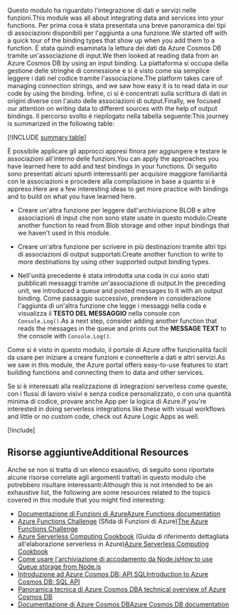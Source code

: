 <span data-ttu-id="60352-101">Questo modulo ha riguardato l'integrazione di dati e servizi nelle funzioni.</span><span class="sxs-lookup"><span data-stu-id="60352-101">This module was all about integrating data and services into your functions.</span></span> <span data-ttu-id="60352-102">Per prima cosa è stata presentata una breve panoramica dei tipi di associazioni disponibili per l'aggiunta a una funzione.</span><span class="sxs-lookup"><span data-stu-id="60352-102">We started off with a quick tour of the binding types that show up when you add them to a function.</span></span> <span data-ttu-id="60352-103">È stata quindi esaminata la lettura dei dati da Azure Cosmos DB tramite un'associazione di input.</span><span class="sxs-lookup"><span data-stu-id="60352-103">We then looked at reading data from an Azure Cosmos DB by using an input binding.</span></span> <span data-ttu-id="60352-104">La piattaforma si occupa della gestione delle stringhe di connessione e si è visto come sia semplice leggere i dati nel codice tramite l'associazione.</span><span class="sxs-lookup"><span data-stu-id="60352-104">The platform takes care of managing connection strings, and we saw how easy it is to read data in our code by using the binding.</span></span> <span data-ttu-id="60352-105">Infine, ci si è concentrati sulla scrittura di dati in origini diverse con l'aiuto delle associazioni di output.</span><span class="sxs-lookup"><span data-stu-id="60352-105">Finally, we focused our attention on writing data to different sources with the help of output bindings.</span></span> <span data-ttu-id="60352-106">Il percorso svolto è riepilogato nella tabella seguente:</span><span class="sxs-lookup"><span data-stu-id="60352-106">This journey is summarized in the following table:</span></span>

[!INCLUDE [summary table](./summary-table.md)]

<span data-ttu-id="60352-107">È possibile applicare gli approcci appresi finora per aggiungere e testare le associazioni all'interno delle funzioni.</span><span class="sxs-lookup"><span data-stu-id="60352-107">You can apply the approaches you have learned here to add and test bindings in your functions.</span></span> <span data-ttu-id="60352-108">Di seguito sono presentati alcuni spunti interessanti per acquisire maggiore familiarità con le associazioni e procedere alla compilazione in base a quanto si è appreso.</span><span class="sxs-lookup"><span data-stu-id="60352-108">Here are a few interesting ideas to get more practice with bindings and to build on what you have learned here.</span></span>

* <span data-ttu-id="60352-109">Creare un'altra funzione per leggere dall'archiviazione BLOB e altre associazioni di input che non sono state usate in questo modulo.</span><span class="sxs-lookup"><span data-stu-id="60352-109">Create another function to read from Blob storage and other input bindings that we haven't used in this module.</span></span>

* <span data-ttu-id="60352-110">Creare un'altra funzione per scrivere in più destinazioni tramite altri tipi di associazioni di output supportati.</span><span class="sxs-lookup"><span data-stu-id="60352-110">Create another function to write to more destinations by using other supported output binding types.</span></span>

* <span data-ttu-id="60352-111">Nell'unità precedente è stata introdotta una coda in cui sono stati pubblicati messaggi tramite un'associazione di output.</span><span class="sxs-lookup"><span data-stu-id="60352-111">In the preceding unit, we introduced a queue and posted messages to it with an output binding.</span></span> <span data-ttu-id="60352-112">Come passaggio successivo, prendere in considerazione l'aggiunta di un'altra funzione che legge i messaggi nella coda e visualizza il **TESTO DEL MESSAGGIO** nella console con `Console.Log()`.</span><span class="sxs-lookup"><span data-stu-id="60352-112">As a next step, consider adding another function that reads the messages in the queue and prints out the **MESSAGE TEXT** to the console with `Console.Log()`.</span></span>

<span data-ttu-id="60352-113">Come si è visto in questo modulo, il portale di Azure offre funzionalità facili da usare per iniziare a creare funzioni e connetterle a dati e altri servizi.</span><span class="sxs-lookup"><span data-stu-id="60352-113">As we saw in this module, the Azure portal offers easy-to-use features to start building functions and connecting them to data and other services.</span></span>

<span data-ttu-id="60352-114">Se si è interessati alla realizzazione di integrazioni serverless come queste, con i flussi di lavoro visivi e senza codice personalizzato, o con una quantità minima di codice, provare anche App per la logica di Azure.</span><span class="sxs-lookup"><span data-stu-id="60352-114">If you're interested in doing serverless integrations like these with visual workflows and little or no custom code, check out Azure Logic Apps as well.</span></span>

[!include[](../../../includes/azure-sandbox-cleanup.md)]

## <a name="additional-resources"></a><span data-ttu-id="60352-115">Risorse aggiuntive</span><span class="sxs-lookup"><span data-stu-id="60352-115">Additional Resources</span></span>

<span data-ttu-id="60352-116">Anche se non si tratta di un elenco esaustivo, di seguito sono riportate alcune risorse correlate agli argomenti trattati in questo modulo che potrebbero risultare interessanti:</span><span class="sxs-lookup"><span data-stu-id="60352-116">Although this is not intended to be an exhaustive list, the following are some resources related to the topics covered in this module that you might find interesting:</span></span>

* [<span data-ttu-id="60352-117">Documentazione di Funzioni di Azure</span><span class="sxs-lookup"><span data-stu-id="60352-117">Azure Functions documentation</span></span>](https://docs.microsoft.com/azure/azure-functions/)
* <span data-ttu-id="60352-118">[Azure Functions Challenge](https://aka.ms/afc) (Sfida di Funzioni di Azure)</span><span class="sxs-lookup"><span data-stu-id="60352-118">[The Azure Functions Challenge](https://aka.ms/afc)</span></span>
* <span data-ttu-id="60352-119">[Azure Serverless Computing Cookbook](https://azure.microsoft.com/resources/azure-serverless-computing-cookbook/) (Guida di riferimento dettagliata all'elaborazione serverless in Azure)</span><span class="sxs-lookup"><span data-stu-id="60352-119">[Azure Serverless Computing Cookbook](https://azure.microsoft.com/resources/azure-serverless-computing-cookbook/)</span></span>
* [<span data-ttu-id="60352-120">Come usare l'archiviazione di accodamento da Node.js</span><span class="sxs-lookup"><span data-stu-id="60352-120">How to use Queue storage from Node.js</span></span>](https://docs.microsoft.com/azure/storage/queues/storage-nodejs-how-to-use-queues)
* [<span data-ttu-id="60352-121">Introduzione ad Azure Cosmos DB: API SQL</span><span class="sxs-lookup"><span data-stu-id="60352-121">Introduction to Azure Cosmos DB: SQL API</span></span>](https://docs.microsoft.com/azure/cosmos-db/sql-api-introduction)
* [<span data-ttu-id="60352-122">Panoramica tecnica di Azure Cosmos DB</span><span class="sxs-lookup"><span data-stu-id="60352-122">A technical overview of Azure Cosmos DB</span></span>](https://azure.microsoft.com/blog/a-technical-overview-of-azure-cosmos-db/)
* [<span data-ttu-id="60352-123">Documentazione di Azure Cosmos DB</span><span class="sxs-lookup"><span data-stu-id="60352-123">Azure Cosmos DB documentation</span></span>](https://docs.microsoft.com/azure/cosmos-db/)
